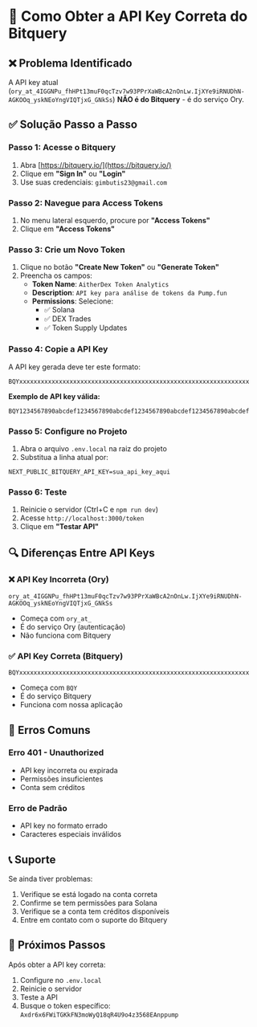 # 🔑 Como Obter a API Key Correta do Bitquery

## ❌ Problema Identificado
A API key atual (`ory_at_4IGGNPu_fhHPt13muF0qcTzv7w93PPrXaWBcA2nOnLw.IjXYe9iRNUDhN-AGKOOq_yskNEoYngVIQTjxG_GNkSs`) **NÃO é do Bitquery** - é do serviço Ory.

## ✅ Solução Passo a Passo

### **Passo 1: Acesse o Bitquery**
1. Abra [https://bitquery.io/](https://bitquery.io/)
2. Clique em **"Sign In"** ou **"Login"**
3. Use suas credenciais: `gimbutis23@gmail.com`

### **Passo 2: Navegue para Access Tokens**
1. No menu lateral esquerdo, procure por **"Access Tokens"**
2. Clique em **"Access Tokens"**

### **Passo 3: Crie um Novo Token**
1. Clique no botão **"Create New Token"** ou **"Generate Token"**
2. Preencha os campos:
   - **Token Name**: `AitherDex Token Analytics`
   - **Description**: `API key para análise de tokens da Pump.fun`
   - **Permissions**: Selecione:
     - ✅ Solana
     - ✅ DEX Trades
     - ✅ Token Supply Updates

### **Passo 4: Copie a API Key**
A API key gerada deve ter este formato:
```
BQYxxxxxxxxxxxxxxxxxxxxxxxxxxxxxxxxxxxxxxxxxxxxxxxxxxxxxxxxxxxxxxxx
```

**Exemplo de API key válida:**
```
BQY1234567890abcdef1234567890abcdef1234567890abcdef1234567890abcdef
```

### **Passo 5: Configure no Projeto**
1. Abra o arquivo `.env.local` na raiz do projeto
2. Substitua a linha atual por:
```env
NEXT_PUBLIC_BITQUERY_API_KEY=sua_api_key_aqui
```

### **Passo 6: Teste**
1. Reinicie o servidor (Ctrl+C e `npm run dev`)
2. Acesse `http://localhost:3000/token`
3. Clique em **"Testar API"**

## 🔍 Diferenças Entre API Keys

### **❌ API Key Incorreta (Ory)**
```
ory_at_4IGGNPu_fhHPt13muF0qcTzv7w93PPrXaWBcA2nOnLw.IjXYe9iRNUDhN-AGKOOq_yskNEoYngVIQTjxG_GNkSs
```
- Começa com `ory_at_`
- É do serviço Ory (autenticação)
- Não funciona com Bitquery

### **✅ API Key Correta (Bitquery)**
```
BQYxxxxxxxxxxxxxxxxxxxxxxxxxxxxxxxxxxxxxxxxxxxxxxxxxxxxxxxxxxxxxxxx
```
- Começa com `BQY`
- É do serviço Bitquery
- Funciona com nossa aplicação

## 🚨 Erros Comuns

### **Erro 401 - Unauthorized**
- API key incorreta ou expirada
- Permissões insuficientes
- Conta sem créditos

### **Erro de Padrão**
- API key no formato errado
- Caracteres especiais inválidos

## 📞 Suporte

Se ainda tiver problemas:
1. Verifique se está logado na conta correta
2. Confirme se tem permissões para Solana
3. Verifique se a conta tem créditos disponíveis
4. Entre em contato com o suporte do Bitquery

## 🎯 Próximos Passos

Após obter a API key correta:
1. Configure no `.env.local`
2. Reinicie o servidor
3. Teste a API
4. Busque o token específico: `Axdr6x6FWiTGKkFN3moWyQ18qR4U9o4z3568EAnppump`

